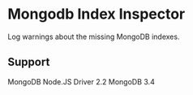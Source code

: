 # Mongodb Index Inspector

Log warnings about the missing MongoDB indexes.

## Support

MongoDB Node.JS Driver 2.2
MongoDB 3.4
